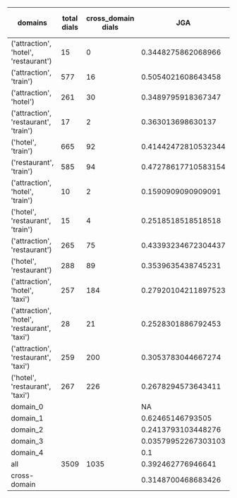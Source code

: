 | domains                                       |   total dials |   cross_domain dials | JGA                 | RSA                | TA                  | CDTA                |   total turns |   cross-domain turns |
|-----------------------------------------------|---------------|----------------------|---------------------|--------------------|---------------------|---------------------|---------------|----------------------|
| ('attraction', 'hotel', 'restaurant')         |            15 |                    0 | 0.3448275862068966  | 0.7526206432456429 | 0.5775862068965517  | NA                  |           116 |                    0 |
| ('attraction', 'train')                       |           577 |                   16 | 0.5054021608643458  | 0.8468532512419664 | 0.758703481392557   | 0.5                 |          4165 |                   16 |
| ('attraction', 'hotel')                       |           261 |                   30 | 0.3489795918367347  | 0.7785336853753844 | 0.6086734693877551  | 0.36666666666666664 |          1960 |                   30 |
| ('attraction', 'restaurant', 'train')         |            17 |                    2 | 0.363013698630137   | 0.7165754527055896 | 0.636986301369863   | 0.25                |           146 |                    4 |
| ('hotel', 'train')                            |           665 |                   92 | 0.41442472810532344 | 0.8455661318861033 | 0.6939515359664187  | 0.5                 |          5241 |                   96 |
| ('restaurant', 'train')                       |           585 |                   94 | 0.47278617710583154 | 0.8664830781030266 | 0.73585313174946    | 0.4270833333333333  |          4630 |                   96 |
| ('attraction', 'hotel', 'train')              |            10 |                    2 | 0.1590909090909091  | 0.635218253968254  | 0.5568181818181818  | 0.5                 |            88 |                    2 |
| ('hotel', 'restaurant', 'train')              |            15 |                    4 | 0.2518518518518518  | 0.7461581743298158 | 0.5925925925925926  | 0.0                 |           135 |                    4 |
| ('attraction', 'restaurant')                  |           265 |                   75 | 0.43393234672304437 | 0.8152901017048942 | 0.6781183932346723  | 0.6266666666666667  |          1892 |                   75 |
| ('hotel', 'restaurant')                       |           288 |                   89 | 0.3539635438745231  | 0.8286680831315649 | 0.6201780415430267  | 0.4845360824742268  |          2359 |                   97 |
| ('attraction', 'hotel', 'taxi')               |           257 |                  184 | 0.27920104211897523 | 0.7491436933263632 | 0.55188884064264    | 0.13953488372093023 |          2303 |                  215 |
| ('attraction', 'hotel', 'restaurant', 'taxi') |            28 |                   21 | 0.2528301886792453  | 0.7366761079829262 | 0.5471698113207547  | 0.16666666666666666 |           265 |                   30 |
| ('attraction', 'restaurant', 'taxi')          |           259 |                  200 | 0.3053783044667274  | 0.752055566493153  | 0.5752051048313582  | 0.22846441947565543 |          2194 |                  267 |
| ('hotel', 'restaurant', 'taxi')               |           267 |                  226 | 0.2678294573643411  | 0.7986754003478876 | 0.5496124031007752  | 0.2636103151862464  |          2580 |                  349 |
| domain_0                                      |               |                      | NA                  | NA                 | NA                  | NA                  |             0 |                    0 |
| domain_1                                      |               |                      | 0.62465146793505    | 0.846591214776257  | 0.7112514351320322  | NA                  |         12194 |                    0 |
| domain_2                                      |               |                      | 0.2413793103448276  | 0.812426972550577  | 0.6402903811252268  | 0.4793261868300153  |         13775 |                  653 |
| domain_3                                      |               |                      | 0.03579952267303103 | 0.6957583500033847 | 0.49069212410501195 | 0.12599681020733652 |          2095 |                  627 |
| domain_4                                      |               |                      | 0.1                 | 0.8335286935286936 | 0.7                 | 0.0                 |            10 |                    1 |
| all                                           |          3509 |                 1035 | 0.392462776946641   | 0.818364395259508  | 0.6599700790767258  | 0.30601092896174864 |         28074 |                 1281 |
| cross-domain                                  |               |                      | 0.3148700468683426  | 0.7929792407375129 | 0.5886237750319557  | 0.30601092896174864 |          9388 |                 1281 |
